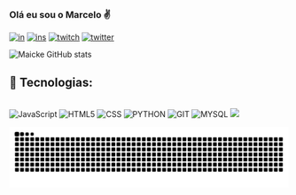 ### Olá eu sou o Marcelo ✌

[![in](https://img.shields.io/badge/LinkedIn-0077B5?style=for-the-badge&logo=linkedin&logoColor=white)](https://www.linkedin.com/in/marcelo-santiago-in/)
[![ins](https://img.shields.io/badge/Instagram-E4405F?style=for-the-badge&logo=instagram&logoColor=white)](https://www.instagram.com/mrmaicke/)
[![twitch](https://img.shields.io/badge/Twitch-9146FF?style=for-the-badge&logo=twitch&logoColor=white)](https://www.twitch.tv/mrmaicke_)
[![twitter](https://img.shields.io/badge/Twitter-1DA1F2?style=for-the-badge&logo=twitter&logoColor=white)](https://twitter.com/MrMaicke_)


![Maicke GitHub stats](https://github-readme-stats.vercel.app/api?username=mrmaicke&show_icons=true&theme=radical)

## 🔧 Tecnologias:

<div style="display: inline_block">
<br/>
    <img alt=JavaScript src="https://img.shields.io/badge/JavaScript-323330?style=for-the-badge&logo=javascript&logoColor=F7DF1E">
    <img alt=HTML5 src="https://img.shields.io/badge/HTML5-E34F26?style=for-the-badge&logo=html5&logoColor=white">
    <img alt=CSS src="https://img.shields.io/badge/CSS-239120?&style=for-the-badge&logo=css3&logoColor=white">
    <img alt=PYTHON src="https://img.shields.io/badge/Python-14354C?style=for-the-badge&logo=python&logoColor=white">
    <img alt=GIT src="https://img.shields.io/badge/GIT-E44C30?style=for-the-badge&logo=git&logoColor=white">
    <img alt=MYSQL src="https://img.shields.io/badge/MySQL-005C84?style=for-the-badge&logo=mysql&logoColor=white">

  <img height="180em" src="https://github-readme-stats.vercel.app/api/top-langs/?username=mrmaicke&layout=compact&langs_count=7&theme=radical"/>

</div>

![Snake animation](https://github.com/mrmaicke/mrmaicke/blob/output/github-contribution-grid-snake.svg)
